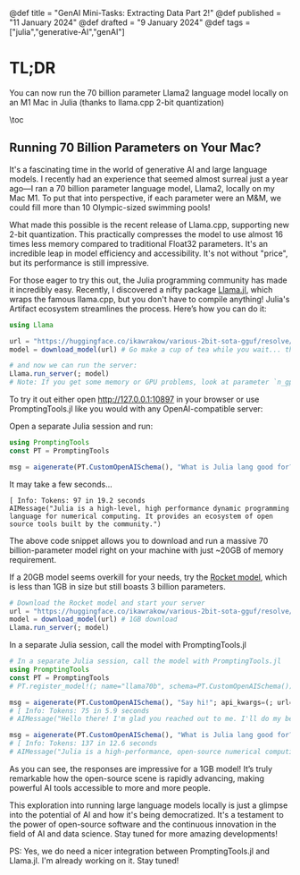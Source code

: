 @def title = "GenAI Mini-Tasks: Extracting Data Part 2!"
@def published = "11 January 2024"
@def drafted = "9 January 2024"
@def tags = ["julia","generative-AI","genAI"]

# TL;DR
You can now run the 70 billion parameter Llama2 language model locally on an M1 Mac in Julia (thanks to llama.cpp 2-bit quantization)

\toc 

## Running 70 Billion Parameters on Your Mac?

It's a fascinating time in the world of generative AI and large language models. I recently had an experience that seemed almost surreal just a year ago—I ran a 70 billion parameter language model, Llama2, locally on my Mac M1. To put that into perspective, if each parameter were an M&M, we could fill more than 10 Olympic-sized swimming pools!

What made this possible is the recent release of Llama.cpp, supporting new 2-bit quantization. This practically compresses the model to use almost 16 times less memory compared to traditional Float32 parameters. It's an incredible leap in model efficiency and accessibility. It's not without "price", but its performance is still impressive.

For those eager to try this out, the Julia programming community has made it incredibly easy. Recently, I discovered a nifty package [Llama.jl](https://github.com/marcom/Llama.jl), which wraps the famous llama.cpp, but you don't have to compile anything! Julia's Artifact ecosystem streamlines the process.
Here’s how you can do it:

```julia
using Llama

url = "https://huggingface.co/ikawrakow/various-2bit-sota-gguf/resolve/main/llama-v2-70b-2.12bpw.gguf"
model = download_model(url) # Go make a cup of tea while you wait... this is a 20GB download!

# and now we can run the server:
Llama.run_server(; model)
# Note: If you get some memory or GPU problems, look at parameter `n_gpu_layers`, which dictates how many layers of your model should go onto your GPU vs CPU
```
To try it out either open http://127.0.0.1:10897 in your browser or use PromptingTools.jl like you would with any OpenAI-compatible server:

Open a separate Julia session and run:

```julia
using PromptingTools
const PT = PromptingTools

msg = aigenerate(PT.CustomOpenAISchema(), "What is Julia lang good for?"; api_kwargs=(; url="http://127.0.0.1:10897/v1"))
```

It may take a few seconds...

```plaintext
[ Info: Tokens: 97 in 19.2 seconds
AIMessage("Julia is a high-level, high performance dynamic programming language for numerical computing. It provides an ecosystem of open source tools built by the community.")
```

The above code snippet allows you to download and run a massive 70 billion-parameter model right on your machine with just ~20GB of memory requirement. 

If a 20GB model seems overkill for your needs, try the [Rocket model](https://huggingface.co/pansophic/rocket-3B), which is less than 1GB in size but still boasts 3 billion parameters.

```julia
# Download the Rocket model and start your server
url = "https://huggingface.co/ikawrakow/various-2bit-sota-gguf/resolve/main/rocket-3b-2.76bpw.gguf"
model = download_model(url) # 1GB download
Llama.run_server(; model)
```

In a separate Julia session, call the model with PromptingTools.jl
```julia
# In a separate Julia session, call the model with PromptingTools.jl
using PromptingTools
const PT = PromptingTools
# PT.register_model!(; name="llama70b", schema=PT.CustomOpenAISchema())

msg = aigenerate(PT.CustomOpenAISchema(), "Say hi!"; api_kwargs=(; url="http://127.0.0.1:10897/v1"))
# [ Info: Tokens: 75 in 5.9 seconds
# AIMessage("Hello there! I'm glad you reached out to me. I'll do my best to be a helpful AI assistant, so if you have any questions or need assistance with anything, just let me know and I'd be happy to help. Hi there!")

msg = aigenerate(PT.CustomOpenAISchema(), "What is Julia lang good for?"; api_kwargs=(; url="http://127.0.0.1:10897/v1", max_tokens=2000))
# [ Info: Tokens: 137 in 12.6 seconds
# AIMessage("Julia is a high-performance, open-source numerical computing language designed for scientific and engineering applications. It offers fast and efficient computation capabilities with features like multi-threading, automatic array memory optimization, and built-in support for popular libraries such as NumPy, Pandas, and Matplotlib. Julia has gained popularity among data scientists, engineers, and researchers due to its speed, scalability, and ease of use. It is particularly useful when you need to perform complex computations with large datasets or handle high-dimensional arrays efficiently.")

```

As you can see, the responses are impressive for a 1GB model! It’s truly remarkable how the open-source scene is rapidly advancing, making powerful AI tools accessible to more and more people.

This exploration into running large language models locally is just a glimpse into the potential of AI and how it's being democratized. It's a testament to the power of open-source software and the continuous innovation in the field of AI and data science. Stay tuned for more amazing developments!

PS: Yes, we do need a nicer integration between PromptingTools.jl and Llama.jl. I'm already working on it. Stay tuned!